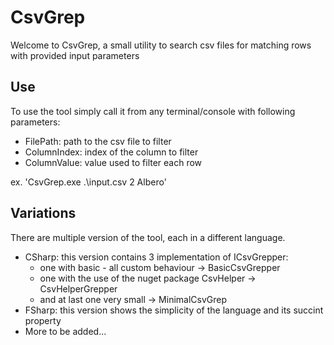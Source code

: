 # CsvGrep #

Welcome to CsvGrep, a small utility to search csv files for matching rows with provided input parameters

## Use ##
To use the tool simply call it from any terminal/console with following parameters:
- FilePath: path to the csv file to filter
- ColumnIndex: index of the column to filter
- ColumnValue: value used to filter each row

ex. 'CsvGrep.exe .\input.csv 2 Albero'

## Variations ##
There are multiple version of the tool, each in a different language.
- CSharp: this version contains 3 implementation of ICsvGrepper:
    - one with basic - all custom behaviour -> BasicCsvGrepper
    - one with the use of the nuget package CsvHelper -> CsvHelperGrepper
    - and at last one very small -> MinimalCsvGrep
- FSharp: this version shows the simplicity of the language and its succint property
- More to be added...